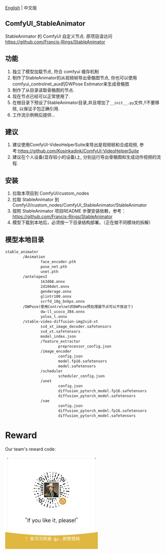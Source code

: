 [English](https://github.com/HJH-AILab/ComfyUI_StableAnimator) | 中文版

## ComfyUI_StableAnimator
StableAnimator 的 ComfyUI 自定义节点.
原项目请访问 https://github.com/Francis-Rings/StableAnimator

## 功能
1. 独立了模型加载节点, 符合 comfyui 缓存机制
2. 制作了StableAnimator的从视频帧导出骨骼图节点, 你也可以使用comfyui_controlnet_aux的DWPose Estimator来生成骨骼图
3. 制作了从目录读取骨骼图的节点.
4. 现在节点已经可以正常使用了.
5. 在根目录下预设了StableAnimator目录,并且增加了`__init__.py`文件,!!不要移除, 以保证子包正确引用.
6. 工作流示例稍后提供...

## 建议
1. 建议使用ComfyUI-VideoHelperSuite来导出是视频帧和合成视频, 参考:https://github.com/Kosinkadink/ComfyUI-VideoHelperSuite
2. 建议在个人设备(显存较小的设备)上, 分别运行导出骨骼图和生成动作视频的流程.

## 安装
1. 拉取本项目到 ComfyUI/custom_nodes
2. 拉取 StableAnimator 到 ComfyUI/custom_nodes/ComfyUI_StableAnimator/StableAnimator
3. 按照 StableAnimator 项目README 步骤安装依赖，参考：https://github.com/Francis-Rings/StableAnimator
4. 模型下载到本地后，必须按一下目录结构部署。（正在做不同模块的拆解）

## 模型本地目录
```
stable_animator
        /Animation
                face_encoder.pth
                pose_net.pth
                unet.pth
        /antelopev2
                1k3d68.onnx
                2d106det.onnx
                genderage.onnx
                glintr100.onnx
                scrfd_10g_bnkps.onnx
        /DWPose(使用Contrelnet的DWPose预处理器节点可以不放这个)
                dw-ll_ucoco_384.onnx
                yolox_l.onnx
        /stable-video-diffusion-img2vid-xt
                svd_xt_image_decoder.safetensors
                svd_xt.safetensors
                model_index.json
                /feature_extractor
                        preprocessor_config.json
                /image_encoder
                        config.json
                        model.fp16.safetensors
                        model.safetensors
                /scheduler
                        scheduler_config.json
                /unet
                        config.json
                        diffusion_pytorch_model.fp16.safetensors
                        diffusion_pytorch_model.safetensors
                /vae
                        config.json
                        diffusion_pytorch_model.fp16.safetensors
                        diffusion_pytorch_model.safetensors
```

# Reward
Our team's reward code:

<img src="images/20250219-203952.png" alt="Out team's reward code" width="300">
